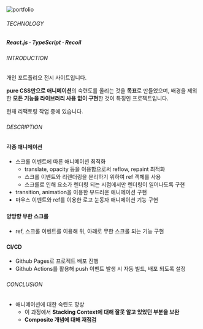 ![portfolio](https://github.com/jhchoi1182/portfolio/assets/116577489/f03fec3a-cae2-4b0b-a53b-26af46239cf9)

###### TECHNOLOGY

##### React.js · TypeScript · Recoil

###

###### INTRODUCTION

개인 포트폴리오 전시 사이트입니다.

**pure CSS만으로 애니메이션**의 숙련도를 올리는 것을 **목표**로 만들었으며, 배경을 제외한 **모든 기능을 라이브러리 사용 없이 구현**한 것이 특징인 프로젝트입니다.

현재 리팩토링 작업 중에 있습니다.

###

###### DESCRIPTION

#### 각종 애니메이션

- 스크롤 이벤트에 따른 애니메이션 최적화
  - translate, opacity 등을 이용함으로써 reflow, repaint 최적화
  - 스크롤 이벤트와 리렌더링을 분리하기 위하여 ref 객체를 사용
  - 스크롤로 인해 요소가 렌더링 되는 시점에서만 렌더링이 일어나도록 구현
- transition, animation을 이용한 부드러운 애니메이션 구현
- 마우스 이벤트와 ref를 이용한 로고 눈동자 애니메이션 기능 구현

###

#### 양방향 무한 스크롤

- ref, 스크롤 이벤트를 이용해 위, 아래로 무한 스크롤 되는 기능 구현

###

#### CI/CD

- Github Pages로 프로젝트 배포 진행
- Github Actions를 활용해 push 이벤트 발생 시 자동 빌드, 배포 되도록 설정

###

###### CONCLUSION

- 애니메이션에 대한 숙련도 향상
  - 이 과정에서 **Stacking Context에 대해 잘못 알고 있었던 부분을 보완**
  - **Composite 개념에 대해 재점검**
